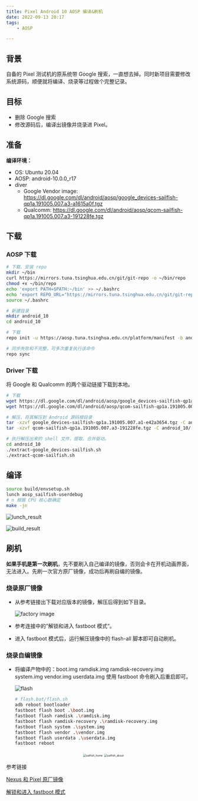 ```yaml
---
title: Pixel Android 10 AOSP 编译&刷机
date: 2022-09-13 20:17
tags:
    - AOSP 

---
```


## 背景

自备的 Pixel 测试机的原系统带 Google 搜索，一直想去掉。同时新项目需要修改系统源码，顺便就将编译、烧录等过程做个完整记录。



## 目标

- 删除 Google 搜索
- 修改源码后，编译出镜像并烧录进 Pixel。



## 准备

**编译环境：**

- OS: Ubuntu 20.04
- AOSP: android-10.0.0_r17
- diver
  - Google Vendor image: https://dl.google.com/dl/android/aosp/google_devices-sailfish-qp1a.191005.007.a3-a1615a0f.tgz
  - Qualcomm: https://dl.google.com/dl/android/aosp/qcom-sailfish-qp1a.191005.007.a3-191228fe.tgz



## 下载

### AOSP 下载

```sh
# 下载、安装 repo
mkdir ~/bin
curl https://mirrors.tuna.tsinghua.edu.cn/git/git-repo -o ~/bin/repo
chmod +x ~/bin/repo
echo 'export PATH=$PATH:~/bin' >> ~/.bashrc 
echo 'export REPO_URL="https://mirrors.tuna.tsinghua.edu.cn/git/git-repo/"' >> ~/.bashrc
source ~/.bashrc

# 新建目录
mkdir android_10
cd android_10

# 下载
repo init -u https://aosp.tuna.tsinghua.edu.cn/platform/manifest -b android-10.0.0_r17

# 同步失败和不完整，可多次重复执行该命令
repo sync
```



### Driver 下载

将 Google 和 Qualcomm 的两个驱动链接下载到本地。

```sh
# 下载
wget https://dl.google.com/dl/android/aosp/google_devices-sailfish-qp1a.191005.007.a1-e42a3654.tgz
wget https://dl.google.com/dl/android/aosp/qcom-sailfish-qp1a.191005.007.a3-191228fe.tgz

# 解压，将其解压到 Android 源码根目录
tar -xzvf google_devices-sailfish-qp1a.191005.007.a1-e42a3654.tgz -C android_10/
tar -xzvf qcom-sailfish-qp1a.191005.007.a3-191228fe.tgz -C android_10/

# 执行解压出来的 shell 文件，提取、合并驱动。
cd android_10
./extract-google_devices-sailfish.sh
./extract-qcom-sailfish.sh
```



## 编译

```sh
source build/envsetup.sh
lunch aosp_sailfish-userdebug
# n 根据 CPU 核心数确定
make -jn
```

![lunch_result](/assets/img/sysdev/lunch.png)



![build_result](/assets/img/sysdev/build.png)



## 刷机

**如果手机是第一次刷机**，先不要刷入自己编译的镜像，否则会卡在开机动画界面，无法进入。先刷一次官方原厂镜像，成功后再刷自编的镜像。

### 烧录原厂镜像

- 从参考链接出下载对应版本的镜像，解压后得到如下目录。

  ![factory image](/assets/img/sysdev/factory_img.png)

- 参考连接中的”解锁和进入 fastboot 模式“。

- 进入 fastboot 模式后，运行解压镜像中的 flash-all 脚本即可自动刷机。



### 烧录自编镜像

- 将编译产物中的：boot.img ramdisk.img ramdisk-recovery.img system.img  vendor.img userdata.img 使用 fastboot 命令刷入后重启即可。

  ![flash](/assets/img/sysdev/flash.png)

  ```sh
  # flash.bat/flash.sh
  adb reboot bootloader
  fastboot flash boot .\boot.img
  fastboot flash ramdisk .\ramdisk.img
  fastboot flash ramdisk-recovery .\ramdisk-recovery.img
  fastboot flash system .\system.img
  fastboot flash vendor .\vendor.img
  fastboot flash userdata .\userdata.img
  fastboot reboot
  ```

  <center>
      <img src="/assets/img/sysdev/sailfish_home.png" alt="sailfish_home" style="zoom:50%;"/> 
      <img src="/assets/img/sysdev/sailfish_about.png" alt="sailfish_about" style="zoom:50%;"/>
  </center>





参考链接

[Nexus 和 Pixel 原厂镜像](https://developers.google.com/android/images)

[解锁和进入 fastboot 模式](https://source.android.com/source/running?hl=zh-CN)

